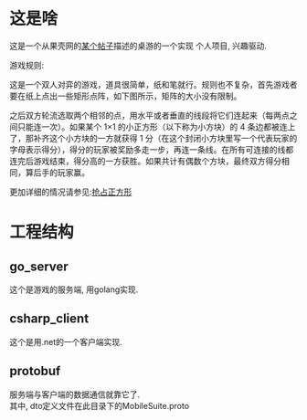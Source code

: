 # 这是啥 #

这是一个从果壳网的[某个帖子](http://www.guokr.com/article/96844/)描述的桌游的一个实现
个人项目, 兴趣驱动.

游戏规则:

这是一个双人对弈的游戏，道具很简单，纸和笔就行。规则也不复杂，首先游戏者要在纸上点出一些矩形点阵，如下图所示，矩阵的大小没有限制。

之后双方轮流选取两个相邻的点，用水平或者垂直的线段将它们连起来（每两点之间只能连一次）。如果某个 1×1 的小正方形（以下称为小方块）的 4 条边都被连上了，那补齐这个小方块的一方就获得 1 分（在这个封闭小方块里写一个代表玩家的字母表示得分），得分的玩家被奖励多走一步，再连一条线。在所有可连接的线都连完后游戏结束，得分高的一方获胜。如果共计有偶数个方块，最终双方得分相同，算后手的玩家赢。

更加详细的情况请参见:[抢占正方形](http://www.guokr.com/article/96844/)

# 工程结构 #

## go_server ##
这个是游戏的服务端, 用golang实现. 

## csharp_client ##
这个是用.net的一个客户端实现.

## protobuf ##
服务端与客户端的数据通信就靠它了.  
其中, dto定义文件在此目录下的MobileSuite.proto
